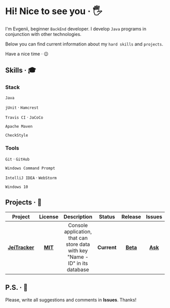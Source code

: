 # Hi! Nice to see you &middot; :raised_hand_with_fingers_splayed:

I'm Evgenii, beginner `BackEnd` developer. I develop `Java` programs in conjunction with other technologies. 

Below you can find current information about my `hard skills` and `projects`.

Have a nice time &middot; :wink:

## Skills &middot; :mortar_board:

### Stack

`Java`

`jUnit` &middot; `Hamcrest`

`Travis CI` &middot; `JaCoCo`

`Apache Maven`

`CheckStyle`

### Tools

`Git` &middot; `GitHub`

`Windows Command Prompt`

`IntelliJ IDEA` &middot; `WebStorm`

`Windows 10`


<!-- 
`Java`
`JavaScript`
`HTML5`
`CSS3`

`jUnit`
`Hamcrest`
`Mockito`

`Travis CI`
`JaCoCo`

`PostgreSQL`
`Hibernate`

`Spring`

`Apache Maven`
`Gradle`

`CheckStyle`

`Docker`
`Kubernetes`
`Apache Kafka`

`Git`
`GitHub`

`Windows Command Prompt`

`IntelliJ IDEA`
`WebStorm`

`Windows 10`
-->

<!-- Example badge with logo
![](https://img.shields.io/badge/-Git-F05032?style=flat&logo=git&logoColor=white) 
-->

## Projects &middot; :rocket:

| Project | License | Description | Status | Release | Issues |
| :-----: | :-----: | :---------: | :----: | :-----: | :----: |
| **[JeiTracker](https://github.com/jeikhan/job4j)** | **[MIT](https://github.com/jeikhan/job4j/blob/hotfix_3/LICENSE)** | Console application, that can store data with key "Name - ID" in its database | **Current** | **[Beta](https://en.wikipedia.org/wiki/Software_release_life_cycle)** | **[Ask](https://github.com/jeikhan/job4j/issues)**

## P.S. &middot; :snail:

Please, write all suggestions and comments in **Issues**. Thanks!
